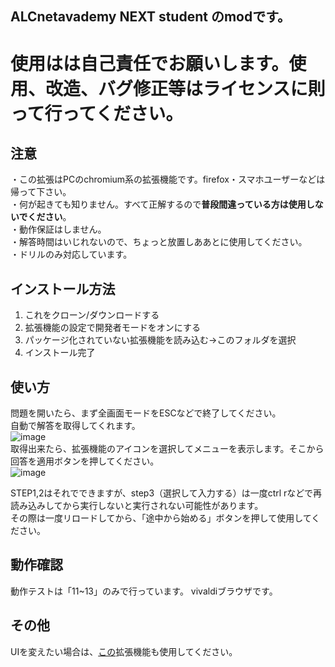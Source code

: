 ## ALCnetavademy NEXT student のmodです。
# 使用はは自己責任でお願いします。使用、改造、バグ修正等はライセンスに則って行ってください。


## 注意
・この拡張はPCのchromium系の拡張機能です。firefox・スマホユーザーなどは帰って下さい。  
・何が起きても知りません。すべて正解するので**普段間違っている方は使用しないでください**。  
・動作保証はしません。  
・解答時間はいじれないので、ちょっと放置しああとに使用してください。  
・ドリルのみ対応しています。  

## インストール方法
1. これをクローン/ダウンロードする
2. 拡張機能の設定で開発者モードをオンにする
3. パッケージ化されていない拡張機能を読み込む→このフォルダを選択
4. インストール完了

## 使い方
問題を開いたら、まず全画面モードをESCなどで終了してください。  
自動で解答を取得してくれます。  
![image](https://github.com/user-attachments/assets/e6d74d97-dc31-4502-a536-6bd8e1ad6b05)  
取得出来たら、拡張機能のアイコンを選択してメニューを表示します。そこから回答を適用ボタンを押してください。  
![image](https://github.com/user-attachments/assets/d9a91d7a-2e12-4501-abc6-77dbfc73c48c)  

STEP1,2はそれでできますが、step3（選択して入力する）は一度ctrl rなどで再読み込みしてから実行しないと実行されない可能性があります。  
その際は一度リロードしてから、「途中から始める」ボタンを押して使用してください。  

## 動作確認
動作テストは「11~13」のみで行っています。
vivaldiブラウザです。


## その他
UIを変えたい場合は、[この](https://github.com/rintaro-s/lemon/tree/V2.2)拡張機能も使用してください。
